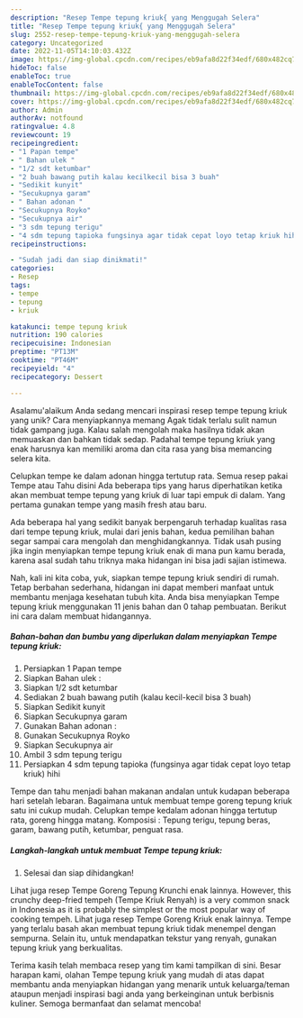 ```yaml
---
description: "Resep Tempe tepung kriuk{ yang Menggugah Selera"
title: "Resep Tempe tepung kriuk{ yang Menggugah Selera"
slug: 2552-resep-tempe-tepung-kriuk-yang-menggugah-selera
category: Uncategorized
date: 2022-11-05T14:10:03.432Z
image: https://img-global.cpcdn.com/recipes/eb9afa8d22f34edf/680x482cq70/tempe-tepung-kriuk-foto-resep-utama.jpg
hideToc: false
enableToc: true
enableTocContent: false
thumbnail: https://img-global.cpcdn.com/recipes/eb9afa8d22f34edf/680x482cq70/tempe-tepung-kriuk-foto-resep-utama.jpg
cover: https://img-global.cpcdn.com/recipes/eb9afa8d22f34edf/680x482cq70/tempe-tepung-kriuk-foto-resep-utama.jpg
author: Admin
authorAv: notfound
ratingvalue: 4.8
reviewcount: 19
recipeingredient:
- "1 Papan tempe"
- " Bahan ulek "
- "1/2 sdt ketumbar"
- "2 buah bawang putih kalau kecilkecil bisa 3 buah"
- "Sedikit kunyit"
- "Secukupnya garam"
- " Bahan adonan "
- "Secukupnya Royko"
- "Secukupnya air"
- "3 sdm tepung terigu"
- "4 sdm tepung tapioka fungsinya agar tidak cepat loyo tetap kriuk hihi"
recipeinstructions:

- "Sudah jadi dan siap dinikmati!"
categories:
- Resep
tags:
- tempe
- tepung
- kriuk

katakunci: tempe tepung kriuk 
nutrition: 190 calories
recipecuisine: Indonesian
preptime: "PT13M"
cooktime: "PT46M"
recipeyield: "4"
recipecategory: Dessert

---
```



Asalamu'alaikum Anda sedang mencari inspirasi resep tempe tepung kriuk yang unik? Cara menyiapkannya memang Agak tidak terlalu sulit namun tidak gampang juga. Kalau salah mengolah maka hasilnya tidak akan memuaskan dan bahkan tidak sedap. Padahal tempe tepung kriuk yang enak harusnya kan memiliki aroma dan cita rasa yang bisa memancing selera kita.


Celupkan tempe ke dalam adonan hingga tertutup rata. Semua resep pakai Tempe atau Tahu disini Ada beberapa tips yang harus diperhatikan ketika akan membuat tempe tepung yang kriuk di luar tapi empuk di dalam. Yang pertama gunakan tempe yang masih fresh atau baru.

Ada beberapa hal yang sedikit banyak berpengaruh terhadap kualitas rasa dari tempe tepung kriuk, mulai dari jenis bahan, kedua pemilihan bahan segar sampai cara mengolah dan menghidangkannya. Tidak usah pusing jika ingin menyiapkan tempe tepung kriuk enak di mana pun kamu berada, karena asal sudah tahu triknya maka hidangan ini bisa jadi sajian istimewa.


Nah, kali ini kita coba, yuk, siapkan tempe tepung kriuk sendiri di rumah. Tetap berbahan sederhana, hidangan ini dapat memberi manfaat untuk membantu menjaga kesehatan tubuh kita. Anda bisa menyiapkan Tempe tepung kriuk menggunakan 11 jenis bahan dan 0 tahap pembuatan. Berikut ini cara dalam membuat hidangannya.

<!--inarticleads1-->

##### Bahan-bahan dan bumbu yang diperlukan dalam menyiapkan Tempe tepung kriuk:

1. Persiapkan 1 Papan tempe
1. Siapkan  Bahan ulek :
1. Siapkan 1/2 sdt ketumbar
1. Sediakan 2 buah bawang putih (kalau kecil-kecil bisa 3 buah)
1. Siapkan Sedikit kunyit
1. Siapkan Secukupnya garam
1. Gunakan  Bahan adonan :
1. Gunakan Secukupnya Royko
1. Siapkan Secukupnya air
1. Ambil 3 sdm tepung terigu
1. Persiapkan 4 sdm tepung tapioka (fungsinya agar tidak cepat loyo tetap kriuk) hihi


Tempe dan tahu menjadi bahan makanan andalan untuk kudapan beberapa hari setelah lebaran. Bagaimana untuk membuat tempe goreng tepung kriuk satu ini cukup mudah. Celupkan tempe kedalam adonan hingga tertutup rata, goreng hingga matang. Komposisi : Tepung terigu, tepung beras, garam, bawang putih, ketumbar, penguat rasa. 

<!--inarticleads2-->

##### Langkah-langkah untuk membuat Tempe tepung kriuk:


1. Selesai dan siap dihidangkan!

Lihat juga resep Tempe Goreng Tepung Krunchi enak lainnya. However, this crunchy deep-fried tempeh (Tempe Kriuk Renyah) is a very common snack in Indonesia as it is probably the simplest or the most popular way of cooking tempeh. Lihat juga resep Tempe Goreng Kriuk enak lainnya. Tempe yang terlalu basah akan membuat tepung kriuk tidak menempel dengan sempurna. Selain itu, untuk mendapatkan tekstur yang renyah, gunakan tepung kriuk yang berkualitas. 

Terima kasih telah membaca resep yang tim kami tampilkan di sini. Besar harapan kami, olahan Tempe tepung kriuk yang mudah di atas dapat membantu anda menyiapkan hidangan yang menarik untuk keluarga/teman ataupun menjadi inspirasi bagi anda yang berkeinginan untuk berbisnis kuliner. Semoga bermanfaat dan selamat mencoba!
